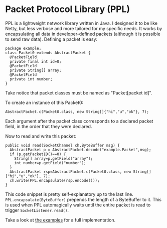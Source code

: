 # Packet Protocol Library (PPL)
PPL is a lightweight network library written in Java. I designed it to be like Netty, but less verbose and more tailored for my specific needs.
It works by encapsulating all data in developer-defined packets (although it is possible to send raw data). Defining a packet is easy:

    package example;
    class Packet0 extends AbstractPacket {
      @PacketField
      private final int id=0;
      @PacketField
      private String[] array;
      @PacketField
      private int number;
    }
    
Take notice that packet classes must be named as "Packet[packet id]".

To create an instance of this Packet0:

    AbstractPacket.c(Packet0.class, new String[]{"hi","u","ok"}, 7);
    
Each argument after the packet class corresponds to a declared packet field, in the order that they were declared.

Now to read and write this packet:

    public void read(SocketChannel ch,ByteBuffer msg) {
      AbstractPacket p = AbstractPacket.decode("example.Packet",msg);
      if (p.getPacketID()==0) {
        String[] array=p.getField("array");
        int number=p.getField("number");
      }
      AbstractPacket rsp=AbstractPacket.c(Packet0.class, new String[]{"hi","u","ok"}, 7);
      ch.write(PPL.encapsulate(rsp.encode()));
    }
    
This code snippet is pretty self-explanatory up to the last line. `PPL.encapsulate(ByteBuffer)` prepends the length of a ByteBuffer to it.
This is used when PPL automagically waits until the entire packet is read to trigger `SocketListener.read()`. 

Take a look at [the examples](https://github.com/alivety/Packet-Protocol-Library/tree/master/Packet%20Protocol%20Library/src/io/github/alivety/ppl/examples) for a full implementation.
